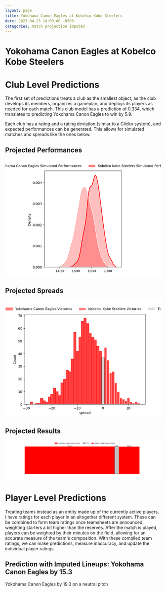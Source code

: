 ```yaml
---  
layout: page  
title: Yokohama Canon Eagles at Kobelco Kobe Steelers  
date: 2023-04-23 18:00:00 -0500  
categories: match projection imputed  
---
```

# Yokohama Canon Eagles at Kobelco Kobe Steelers

# Club Level Predictions


The first set of predictions treats a club as the smallest object, as the club develops its members, organizes a gameplan, and deploys its players as needed for each match. This club model has a prediction of 0.334, which translates to predicting Yokohama Canon Eagles to win by 5.9.

Each club has a rating and a rating deviation (simiar to a Glicko system), and expected performances can be generated. This allows for simulated matches and spreads like the ones below.
## Projected Performances


![Projected Performances](plots/performances_2023-04-23-KobelcoKobeSteelers-YokohamaCanonEagles.png)
## Projected Spreads


![Projected Spreads](plots/spreads_2023-04-23-KobelcoKobeSteelers-YokohamaCanonEagles.png)
## Projected Results


![Projected Results](plots/resultbar_2023-04-23-KobelcoKobeSteelers-YokohamaCanonEagles.png)
# Player Level Predictions


Treating teams instead as an entity made up of the currently active players, I have ratings for each player in an altogether different system. These can be combined to form team ratings once teamsheets are announced, weighting starters a bit higher than the reserves. After the match is played, players can be weighted by their minutes on the field, allowing for an accurate measure of the team's composition. With these compiled team ratings, we can make predictions, measure inaccuracy, and update the individual player ratings.
## Prediction with Imputed Lineups: Yokohama Canon Eagles by 15.3


Yokohama Canon Eagles by 19.3 on a neutral pitch


